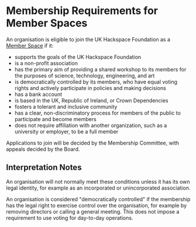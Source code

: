 # Membership Requirements for Member Spaces

An organisation is eligible to join the UK Hackspace Foundation as a [Member Space](structure.md) if it:

* supports the goals of the UK Hackspace Foundation
* is a non-profit association
* has the primary aim of providing a shared workshop to its members for the purposes of science, technology, engineering, and art
* is democratically controlled by its members, who have equal voting rights and actively participate in policies and making decisions
* has a bank account
* is based in the UK, Republic of Ireland, or Crown Dependencies
* fosters a tolerant and inclusive community
* has a clear, non-discriminatory process for members of the public to participate and become members 
* does not require affiliation with another organization, such as a university or employer, to be a full member

Applications to join will be decided by the Membership Committee, with appeals decided by the Board.

## Interpretation Notes

An organisation will not normally meet these conditions unless it has its own legal identity, for example as an incorporated or unincorporated association.

An organisation is considered "democratically controlled" if the membership has the legal right to exercise control over the organisation, for example by removing directors or calling a general meeting. This does not impose a requirement to use voting for day-to-day operations.

